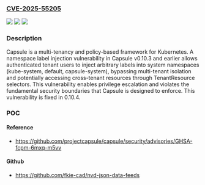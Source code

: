 ### [CVE-2025-55205](https://cve.mitre.org/cgi-bin/cvename.cgi?name=CVE-2025-55205)
![](https://img.shields.io/static/v1?label=Product&message=capsule&color=blue)
![](https://img.shields.io/static/v1?label=Version&message=%3C%200.10.4%20&color=brightgreen)
![](https://img.shields.io/static/v1?label=Vulnerability&message=CWE-863%3A%20Incorrect%20Authorization&color=brightgreen)

### Description

Capsule is a multi-tenancy and policy-based framework for Kubernetes. A namespace label injection vulnerability in Capsule v0.10.3 and earlier allows authenticated tenant users to inject arbitrary labels into system namespaces (kube-system, default, capsule-system), bypassing multi-tenant isolation and potentially accessing cross-tenant resources through TenantResource selectors. This vulnerability enables privilege escalation and violates the fundamental security boundaries that Capsule is designed to enforce. This vulnerability is fixed in 0.10.4.

### POC

#### Reference
- https://github.com/projectcapsule/capsule/security/advisories/GHSA-fcpm-6mxq-m5vv

#### Github
- https://github.com/fkie-cad/nvd-json-data-feeds

